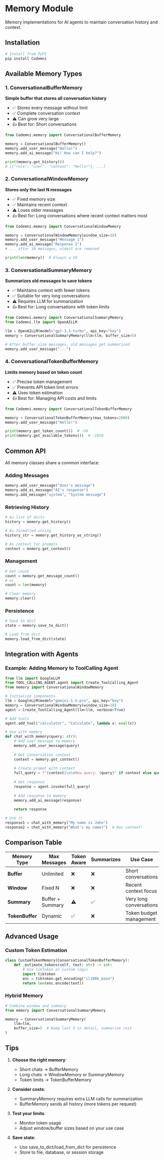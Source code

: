 # Memory Module

Memory implementations for AI agents to maintain conversation history and context.

## Installation

```bash
# Install from PyPI
pip install Codemni
```

## Available Memory Types

### 1. ConversationalBufferMemory
**Simple buffer that stores all conversation history**

- ✅ Stores every message without limit
- ✅ Complete conversation context
- ⚠️ Can grow very large
- 👍 Best for: Short conversations

```python
from Codemni.memory import ConversationalBufferMemory

memory = ConversationalBufferMemory()
memory.add_user_message("Hello!")
memory.add_ai_message("Hi! How can I help?")

print(memory.get_history())
# [{"role": "user", "content": "Hello!"}, ...]
```

### 2. ConversationalWindowMemory
**Stores only the last N messages**

- ✅ Fixed memory size
- ✅ Maintains recent context
- ⚠️ Loses older messages
- 👍 Best for: Long conversations where recent context matters most

```python
from Codemni.memory import ConversationalWindowMemory

memory = ConversationalWindowMemory(window_size=10)
memory.add_user_message("Message 1")
memory.add_ai_message("Response 1")
# ... after 10 messages, oldest are removed

print(len(memory))  # Always ≤ 10
```

### 3. ConversationalSummaryMemory
**Summarizes old messages to save tokens**

- ✅ Maintains context with fewer tokens
- ✅ Suitable for very long conversations
- ⚠️ Requires LLM for summarization
- 👍 Best for: Long conversations with token limits

```python
from Codemni.memory import ConversationalSummaryMemory
from Codemni.llm import OpenAILLM

llm = OpenAILLM(model="gpt-3.5-turbo", api_key="key")
memory = ConversationalSummaryMemory(llm=llm, buffer_size=5)

# After buffer_size messages, old messages get summarized
memory.add_user_message("...")
```

### 4. ConversationalTokenBufferMemory
**Limits memory based on token count**

- ✅ Precise token management
- ✅ Prevents API token limit errors
- ⚠️ Uses token estimation
- 👍 Best for: Managing API costs and limits

```python
from Codemni.memory import ConversationalTokenBufferMemory

memory = ConversationalTokenBufferMemory(max_tokens=2000)
memory.add_user_message("Hello!")

print(memory.get_token_count())  # ~50
print(memory.get_available_tokens())  # ~1950
```

## Common API

All memory classes share a common interface:

### Adding Messages
```python
memory.add_user_message("User's message")
memory.add_ai_message("AI's response")
memory.add_message("system", "System message")
```

### Retrieving History
```python
# As list of dicts
history = memory.get_history()

# As formatted string
history_str = memory.get_history_as_string()

# As context for prompts
context = memory.get_context()
```

### Management
```python
# Get count
count = memory.get_message_count()
# or
count = len(memory)

# Clear memory
memory.clear()
```

### Persistence
```python
# Save to dict
state = memory.save_to_dict()

# Load from dict
memory.load_from_dict(state)
```

## Integration with Agents

### Example: Adding Memory to ToolCalling Agent

```python
from llm import GoogleLLM
from TOOL_CALLING_AGENT.agent import Create_ToolCalling_Agent
from memory import ConversationalWindowMemory

# Initialize components
llm = GoogleLLM(model="gemini-1.5-pro", api_key="key")
memory = ConversationalWindowMemory(window_size=10)
agent = Create_ToolCalling_Agent(llm=llm, verbose=True)

# Add tools
agent.add_tool("calculator", "Calculate", lambda x: eval(x))

# Use with memory
def chat_with_memory(query: str):
    # Add user message to memory
    memory.add_user_message(query)
    
    # Get conversation context
    context = memory.get_context()
    
    # Create prompt with context
    full_query = f"{context}\n\nNew query: {query}" if context else query
    
    # Get response
    response = agent.invoke(full_query)
    
    # Add response to memory
    memory.add_ai_message(response)
    
    return response

# Use it
response1 = chat_with_memory("My name is John")
response2 = chat_with_memory("What's my name?")  # Has context!
```

## Comparison Table

| Memory Type | Max Messages | Token Aware | Summarizes | Use Case |
|------------|--------------|-------------|------------|----------|
| **Buffer** | Unlimited | ❌ | ❌ | Short conversations |
| **Window** | Fixed N | ❌ | ❌ | Recent context focus |
| **Summary** | Buffer + Summary | ⚠️ | ✅ | Very long conversations |
| **TokenBuffer** | Dynamic | ✅ | ❌ | Token budget management |

## Advanced Usage

### Custom Token Estimation
```python
class CustomTokenMemory(ConversationalTokenBufferMemory):
    def _estimate_tokens(self, text: str) -> int:
        # Use tiktoken or custom logic
        import tiktoken
        enc = tiktoken.get_encoding("cl100k_base")
        return len(enc.encode(text))
```

### Hybrid Memory
```python
# Combine window and summary
from memory import ConversationalSummaryMemory

memory = ConversationalSummaryMemory(
    llm=llm,
    buffer_size=5  # Keep last 5 in detail, summarize rest
)
```

## Tips

1. **Choose the right memory**:
   - Short chats → BufferMemory
   - Long chats → WindowMemory or SummaryMemory
   - Token limits → TokenBufferMemory

2. **Consider costs**:
   - SummaryMemory requires extra LLM calls for summarization
   - BufferMemory sends all history (more tokens per request)

3. **Test your limits**:
   - Monitor token usage
   - Adjust window/buffer sizes based on your use case

4. **Save state**:
   - Use save_to_dict/load_from_dict for persistence
   - Store to file, database, or session storage
